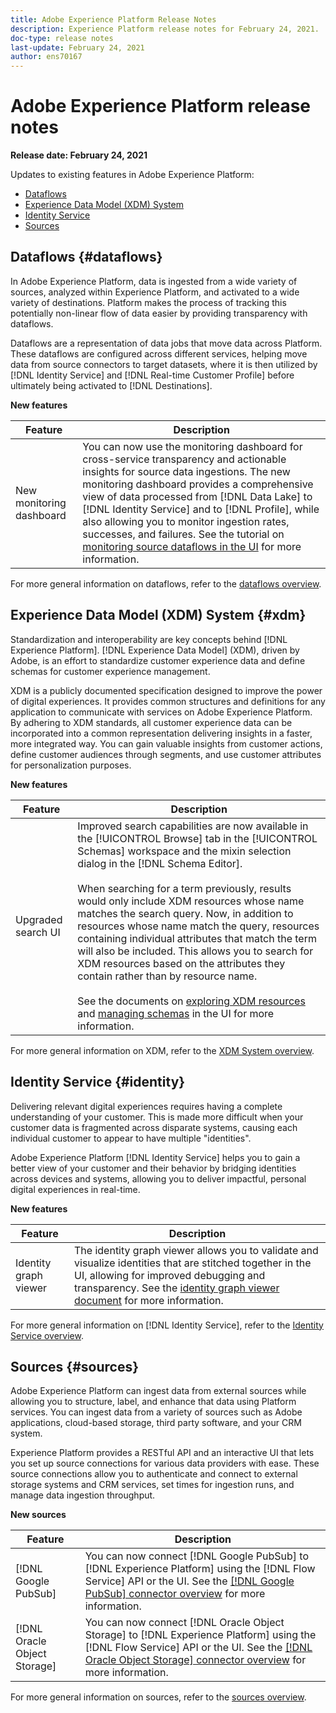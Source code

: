 ```yaml
---
title: Adobe Experience Platform Release Notes
description: Experience Platform release notes for February 24, 2021.
doc-type: release notes
last-update: February 24, 2021
author: ens70167
---
```


# Adobe Experience Platform release notes 

**Release date: February 24, 2021**

Updates to existing features in Adobe Experience Platform:

- [Dataflows](#dataflows)
- [Experience Data Model (XDM) System](#xdm)
- [Identity Service](#identity)
- [Sources](#sources)

## Dataflows {#dataflows}

In Adobe Experience Platform, data is ingested from a wide variety of sources, analyzed within Experience Platform, and activated to a wide variety of destinations. Platform makes the process of tracking this potentially non-linear flow of data easier by providing transparency with dataflows.

Dataflows are a representation of data jobs that move data across Platform. These dataflows are configured across different services, helping move data from source connectors to target datasets, where it is then utilized by [!DNL Identity Service] and [!DNL Real-time Customer Profile] before ultimately being activated to [!DNL Destinations].

**New features**

| Feature | Description |
| --- | --- |
| New monitoring dashboard | You can now use the monitoring dashboard for cross-service transparency and actionable insights for source data ingestions. The new monitoring dashboard provides a comprehensive view of data processed from [!DNL Data Lake] to [!DNL Identity Service] and to [!DNL Profile], while also allowing you to monitor ingestion rates, successes, and failures. See the tutorial on [monitoring source dataflows in the UI](../../dataflows/ui/monitor-sources.md) for more information. |

For more general information on dataflows, refer to the [dataflows overview](../../dataflows/home.md).

## Experience Data Model (XDM) System {#xdm}

Standardization and interoperability are key concepts behind [!DNL Experience Platform]. [!DNL Experience Data Model] (XDM), driven by Adobe, is an effort to standardize customer experience data and define schemas for customer experience management.

XDM is a publicly documented specification designed to improve the power of digital experiences. It provides common structures and definitions for any application to communicate with services on Adobe Experience Platform. By adhering to XDM standards, all customer experience data can be incorporated into a common representation delivering insights in a faster, more integrated way. You can gain valuable insights from customer actions, define customer audiences through segments, and use customer attributes for personalization purposes.

**New features**

| Feature | Description |
| --- | --- |
| Upgraded search UI | Improved search capabilities are now available in the [!UICONTROL Browse] tab in the [!UICONTROL Schemas] workspace and the mixin selection dialog in the [!DNL Schema Editor].<br><br>When searching for a term previously, results would only include XDM resources whose name matches the search query. Now, in addition to resources whose name match the query, resources containing individual attributes that match the term will also be included. This allows you to search for XDM resources based on the attributes they contain rather than by resource name.<br><br>See the documents on [exploring XDM resources](../../xdm/ui/explore.md) and [managing schemas](../../xdm/ui/resources/schemas.md) in the UI for more information. |

For more general information on XDM, refer to the [XDM System overview](../../xdm/home.md).

## Identity Service {#identity}

Delivering relevant digital experiences requires having a complete understanding of your customer. This is made more difficult when your customer data is fragmented across disparate systems, causing each individual customer to appear to have multiple "identities".

Adobe Experience Platform [!DNL Identity Service] helps you to gain a better view of your customer and their behavior by bridging identities across devices and systems, allowing you to deliver impactful, personal digital experiences in real-time.

**New features**

| Feature | Description |
| --- | --- |
| Identity graph viewer | The identity graph viewer allows you to validate and visualize identities that are stitched together in the UI, allowing for improved debugging and transparency. See the [identity graph viewer document](../../identity-service/ui/identity-graph-viewer.md) for more information. |

For more general information on [!DNL Identity Service], refer to the [Identity Service overview](../../identity-service/home.md).

## Sources {#sources}

Adobe Experience Platform can ingest data from external sources while allowing you to structure, label, and enhance that data using Platform services. You can ingest data from a variety of sources such as Adobe applications, cloud-based storage, third party software, and your CRM system.

Experience Platform provides a RESTful API and an interactive UI that lets you set up source connections for various data providers with ease. These source connections allow you to authenticate and connect to external storage systems and CRM services, set times for ingestion runs, and manage data ingestion throughput.

**New sources**

| Feature | Description |
| --- | --- |
| [!DNL Google PubSub] | You can now connect [!DNL Google PubSub] to [!DNL Experience Platform] using the [!DNL Flow Service] API or the UI. See the [[!DNL Google PubSub] connector overview](../../sources/connectors/cloud-storage/google-pubsub.md) for more information. |
| [!DNL Oracle Object Storage] | You can now connect [!DNL Oracle Object Storage] to [!DNL Experience Platform] using the [!DNL Flow Service] API or the UI. See the [[!DNL Oracle Object Storage] connector overview](../../sources/connectors/cloud-storage/oracle-object-storage.md) for more information. |

For more general information on sources, refer to the [sources overview](../../sources/home.md).
